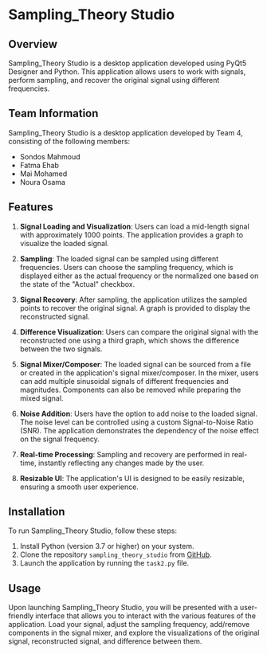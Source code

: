 # Sampling_Theory Studio

## Overview
Sampling_Theory Studio is a desktop application developed using PyQt5 Designer and Python. This application allows users to work with signals, perform sampling, and recover the original signal using different frequencies.

## Team Information
Sampling_Theory Studio is a desktop application developed by Team 4, consisting of the following members:
- Sondos Mahmoud
- Fatma Ehab
- Mai Mohamed
- Noura Osama

## Features

1. **Signal Loading and Visualization**: Users can load a mid-length signal with approximately 1000 points. The application provides a graph to visualize the loaded signal.

2. **Sampling**: The loaded signal can be sampled using different frequencies. Users can choose the sampling frequency, which is displayed either as the actual frequency or the normalized one based on the state of the "Actual" checkbox.

3. **Signal Recovery**: After sampling, the application utilizes the sampled points to recover the original signal. A graph is provided to display the reconstructed signal.

4. **Difference Visualization**: Users can compare the original signal with the reconstructed one using a third graph, which shows the difference between the two signals.

5. **Signal Mixer/Composer**: The loaded signal can be sourced from a file or created in the application's signal mixer/composer. In the mixer, users can add multiple sinusoidal signals of different frequencies and magnitudes. Components can also be removed while preparing the mixed signal.

6. **Noise Addition**: Users have the option to add noise to the loaded signal. The noise level can be controlled using a custom Signal-to-Noise Ratio (SNR). The application demonstrates the dependency of the noise effect on the signal frequency.

7. **Real-time Processing**: Sampling and recovery are performed in real-time, instantly reflecting any changes made by the user.

8. **Resizable UI**: The application's UI is designed to be easily resizable, ensuring a smooth user experience.

## Installation

To run Sampling_Theory Studio, follow these steps:

1. Install Python (version 3.7 or higher) on your system.
2. Clone the repository `sampling_theory_studio` from [GitHub](https://github.com/team4/sampling_theory_studio).
3. Launch the application by running the `task2.py` file.

## Usage

Upon launching Sampling_Theory Studio, you will be presented with a user-friendly interface that allows you to interact with the various features of the application. Load your signal, adjust the sampling frequency, add/remove components in the signal mixer, and explore the visualizations of the original signal, reconstructed signal, and difference between them.

